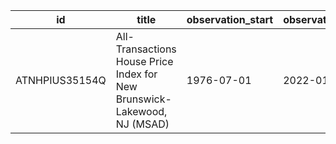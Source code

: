 | id             | title                                                                    | observation_start   | observation_end   |
|----------------|--------------------------------------------------------------------------|---------------------|-------------------|
| ATNHPIUS35154Q | All-Transactions House Price Index for New Brunswick-Lakewood, NJ (MSAD) | 1976-07-01          | 2022-01-01        |